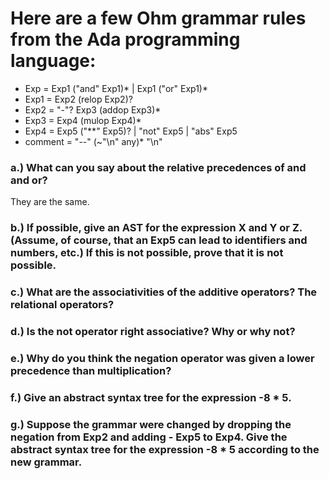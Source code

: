 # Here are a few Ohm grammar rules from the Ada programming language:
* Exp     = Exp1 ("and" Exp1)* | Exp1 ("or" Exp1)*
* Exp1    = Exp2 (relop Exp2)?
* Exp2    = "-"? Exp3 (addop Exp3)*
* Exp3    = Exp4 (mulop Exp4)*
* Exp4    = Exp5 ("**"  Exp5)? | "not" Exp5 | "abs" Exp5
* comment = "--" (~"\n" any)* "\n"

### a.) What can you say about the relative precedences of and and or?
They are the same.

### b.) If possible, give an AST for the expression X and Y or Z. (Assume, of course, that an Exp5 can lead to identifiers and numbers, etc.) If this is not possible, prove that it is not possible.

### c.) What are the associativities of the additive operators? The relational operators?

### d.) Is the not operator right associative? Why or why not?

### e.) Why do you think the negation operator was given a lower precedence than multiplication?

### f.) Give an abstract syntax tree for the expression -8 * 5.

### g.) Suppose the grammar were changed by dropping the negation from Exp2 and adding - Exp5 to Exp4. Give the abstract syntax tree for the expression -8 * 5 according to the new grammar.
